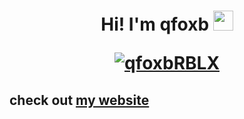 <h1 align="center">Hi! I'm qfoxb <img src="https://github.com/qfoxb.png" style="width:32px;height:32px;"/>

<a href="https://twitter.com/qfoxbRBLX" target="blank"><img src="https://img.shields.io/twitter/follow/qfoxbRBLX?style=plastic" alt="qfoxbRBLX" /></a> 
<h2> check out <a href="https://qfoxb.neocities.org">my website</a></h2>
